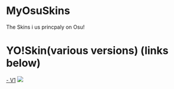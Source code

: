 # MyOsuSkins
The Skins i us princpaly on Osu!
# YO!Skin(various versions) (links below)
[ - V1](https://joofixd.s-ul.eu/Idc2Mdek)
![](https://osu.ppy.sh/ss/15821083/950a)
